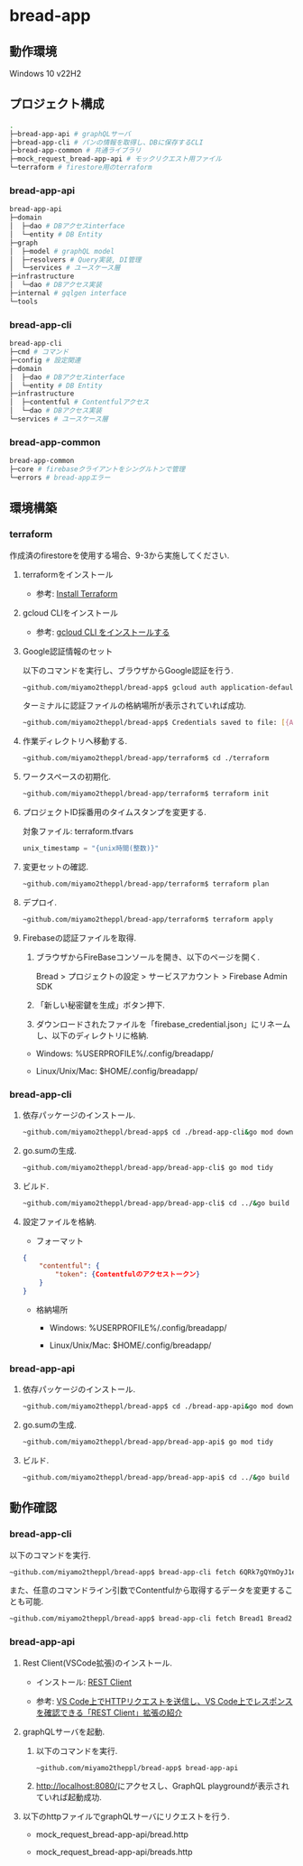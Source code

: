 # bread-app

## 動作環境

Windows 10 v22H2

## プロジェクト構成

```sh
.
├─bread-app-api # graphQLサーバ
├─bread-app-cli # パンの情報を取得し、DBに保存するCLI
├─bread-app-common # 共通ライブラリ
├─mock_request_bread-app-api # モックリクエスト用ファイル
└─terraform # firestore用のterraform
```

### bread-app-api

```sh
bread-app-api
├─domain
│  ├─dao # DBアクセスinterface
│  └─entity # DB Entity
├─graph
│  ├─model # graphQL model
│  ├─resolvers # Query実装, DI管理
│  └─services # ユースケース層
├─infrastructure
│  └─dao # DBアクセス実装
├─internal # gqlgen interface
└─tools
```

### bread-app-cli

```sh
bread-app-cli
├─cmd # コマンド
├─config # 設定関連
├─domain
│  ├─dao # DBアクセスinterface
│  └─entity # DB Entity
├─infrastructure
│  ├─contentful # Contentfulアクセス
│  └─dao # DBアクセス実装
└─services # ユースケース層
```

### bread-app-common

```sh
bread-app-common
├─core # firebaseクライアントをシングルトンで管理
└─errors # bread-appエラー
```

## 環境構築

### terraform

作成済のfirestoreを使用する場合、9-3から実施してください.

1. terraformをインストール

    * 参考: [Install Terraform](https://developer.hashicorp.com/terraform/downloads)

2. gcloud CLIをインストール

    * 参考: [gcloud CLI をインストールする](https://cloud.google.com/sdk/docs/install?hl=ja)

3. Google認証情報のセット

    以下のコマンドを実行し、ブラウザからGoogle認証を行う.

    ```sh
    ~github.com/miyamo2theppl/bread-app$ gcloud auth application-default login
    ```

    ターミナルに認証ファイルの格納場所が表示されていれば成功.

    ```sh
    ~github.com/miyamo2theppl/bread-app$ Credentials saved to file: [{APPDATA}\gcloud\application_default_credentials.json]
    ```

4. 作業ディレクトリへ移動する.

    ```sh
    ~github.com/miyamo2theppl/bread-app/terraform$ cd ./terraform
    ```

5. ワークスペースの初期化.

    ```sh
    ~github.com/miyamo2theppl/bread-app/terraform$ terraform init
    ```

6. プロジェクトID採番用のタイムスタンプを変更する.

    対象ファイル: terraform.tfvars

    ```terraform.tfvars
    unix_timestamp = "{unix時間(整数)}"
    ```

7. 変更セットの確認.

    ```sh
    ~github.com/miyamo2theppl/bread-app/terraform$ terraform plan
    ```

8. デプロイ.

    ```sh
    ~github.com/miyamo2theppl/bread-app/terraform$ terraform apply
    ```

9. Firebaseの認証ファイルを取得.

    1. ブラウザからFireBaseコンソールを開き、以下のページを開く.

        Bread > プロジェクトの設定 > サービスアカウント > Firebase Admin SDK

    2. 「新しい秘密鍵を生成」ボタン押下.

    3. ダウンロードされたファイルを「firebase_credential.json」にリネームし、以下のディレクトリに格納.

     * Windows: %USERPROFILE%/.config/breadapp/

     * Linux/Unix/Mac: $HOME/.config/breadapp/

### bread-app-cli

1. 依存パッケージのインストール.

    ```sh
    ~github.com/miyamo2theppl/bread-app$ cd ./bread-app-cli&go mod download
    ```

2. go.sumの生成.

    ```sh
    ~github.com/miyamo2theppl/bread-app/bread-app-cli$ go mod tidy
    ```

3. ビルド.

    ```sh
    ~github.com/miyamo2theppl/bread-app/bread-app-cli$ cd ../&go build github.com/miyamo2theppl/bread-app/bread-app-cli
    ```

4. 設定ファイルを格納.

    * フォーマット

    ```json
    {
        "contentful": {
            "token": {Contentfulのアクセストークン}
        }
    }
    ```

    * 格納場所
        * Windows: %USERPROFILE%/.config/breadapp/

        * Linux/Unix/Mac: $HOME/.config/breadapp/

### bread-app-api

1. 依存パッケージのインストール.

    ```sh
    ~github.com/miyamo2theppl/bread-app$ cd ./bread-app-api&go mod download
    ```

2. go.sumの生成.

    ```sh
    ~github.com/miyamo2theppl/bread-app/bread-app-api$ go mod tidy
    ```

3. ビルド.

    ```sh
    ~github.com/miyamo2theppl/bread-app/bread-app-api$ cd ../&go build github.com/miyamo2theppl/bread-app/bread-app-api
    ```

## 動作確認

### bread-app-cli

以下のコマンドを実行.

```sh
~github.com/miyamo2theppl/bread-app$ bread-app-cli fetch 6QRk7gQYmOyJ1eMG9H4jbB 41RUO5w4oIpNuwaqHuSwEc 4Li6w5uVbJNVXYVxWjWVoZ
```

また、任意のコマンドライン引数でContentfulから取得するデータを変更することも可能.

```sh
~github.com/miyamo2theppl/bread-app$ bread-app-cli fetch Bread1 Bread2 Bread3
```

### bread-app-api

1. Rest Client(VSCode拡張)のインストール.

    * インストール: [REST Client](https://marketplace.visualstudio.com/items?itemName=humao.rest-client)

    * 参考: [VS Code上でHTTPリクエストを送信し、VS Code上でレスポンスを確認できる「REST Client」拡張の紹介](https://qiita.com/toshi0607/items/c4440d3fbfa72eac840c)

2. graphQLサーバを起動.

    1. 以下のコマンドを実行.

        ```sh
        ~github.com/miyamo2theppl/bread-app$ bread-app-api
        ```

    2. <http://localhost:8080/>にアクセスし、GraphQL playgroundが表示されていれば起動成功.

3. 以下のhttpファイルでgraphQLサーバにリクエストを行う.

    * mock_request_bread-app-api/bread.http

    * mock_request_bread-app-api/breads.http

